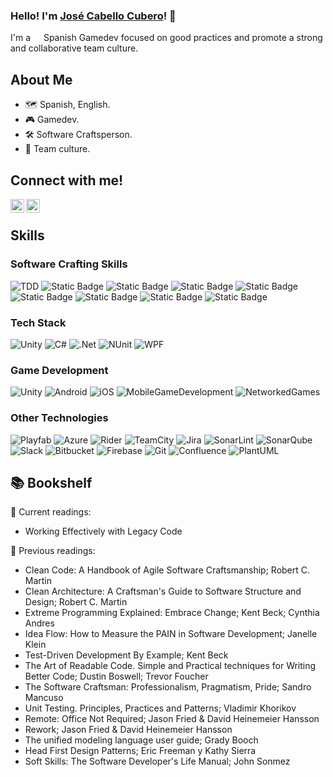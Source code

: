 ### Hello! I'm [José Cabello Cubero][linkedIn]! 🤙

I'm a <img src="https://cdn-icons-png.flaticon.com/128/323/323365.png" width="13"/> Spanish Gamedev focused on good practices and promote a strong and collaborative team culture.

## About Me

* 🗺 Spanish, English.
* 🎮 Gamedev.
* 🛠 Software Craftsperson.
* 🤝 Team culture.

## Connect with me!
[<img align="left" alt="codeSTACKr | LinkedIn" width="22px" src="https://upload.wikimedia.org/wikipedia/commons/7/7e/Gmail_icon_%282020%29.svg" />][gmail]
[<img align="left" alt="codeSTACKr | LinkedIn" width="22px" src="https://upload.wikimedia.org/wikipedia/commons/8/81/LinkedIn_icon.svg" />][linkedIn]

[gmail]: jose.cabello.cubero@gmail.com
[linkedIn]: https://www.linkedin.com/in/jos%C3%A9-cabello-cubero-231262185/

<br />

## Skills

### Software Crafting Skills 
![TDD](https://img.shields.io/badge/TDD-blue?style=for-the-badge) ![Static Badge](https://img.shields.io/badge/XP-green?style=for-the-badge) ![Static Badge](https://img.shields.io/badge/Test%20automation-purple?style=for-the-badge) ![Static Badge](https://img.shields.io/badge/Agile-blue?style=for-the-badge) ![Static Badge](https://img.shields.io/badge/Trunk%20Based%20Development-orange?style=for-the-badge) ![Static Badge](https://img.shields.io/badge/CI%2FCD-red?style=for-the-badge) ![Static Badge](https://img.shields.io/badge/Pair%2FMob%20Programming-yellow?style=for-the-badge) ![Static Badge](https://img.shields.io/badge/Refactoring-purple?style=for-the-badge) ![Static Badge](https://img.shields.io/badge/Solid-green?style=for-the-badge)

### Tech Stack
![Unity](https://img.shields.io/badge/unity-%23000000.svg?style=for-the-badge&logo=unity&logoColor=white) ![C#](https://img.shields.io/badge/c%23-%23239120.svg?style=for-the-badge&logo=csharp&logoColor=white) ![.Net](https://img.shields.io/badge/.NET-512BD4?style=for-the-badge&logo=dotnet&logoColor=white) ![NUnit](https://img.shields.io/badge/nUnit-blue?style=for-the-badge) ![WPF](https://img.shields.io/badge/WPF-orange?style=for-the-badge)


### Game Development
![Unity](https://img.shields.io/badge/unity-%23000000.svg?style=for-the-badge&logo=unity&logoColor=white) ![Android](https://img.shields.io/badge/Android-3DDC84?style=for-the-badge&logo=android&logoColor=white) ![iOS](https://img.shields.io/badge/iOS-000000?style=for-the-badge&logo=ios&logoColor=white) ![MobileGameDevelopment](https://img.shields.io/badge/Mobile%20Game%20Development-purple?style=for-the-badge) ![NetworkedGames](https://img.shields.io/badge/Networked%20Games-blue?style=for-the-badge)

### Other Technologies
![Playfab](https://img.shields.io/badge/PLAYFAB-orange?style=for-the-badge) ![Azure](https://img.shields.io/badge/azure-%230072C6.svg?style=for-the-badge&logo=microsoftazure&logoColor=white) ![Rider](https://img.shields.io/badge/Rider-000000.svg?style=for-the-badge&logo=Rider&logoColor=white&color=black&labelColor=crimson) ![TeamCity](https://img.shields.io/badge/teamcity-000000.svg?style=for-the-badge&logo=teamcity&logoColor=white) ![Jira](https://img.shields.io/badge/jira-%230A0FFF.svg?style=for-the-badge&logo=jira&logoColor=white) ![SonarLint](https://img.shields.io/badge/SonarLint-CB2029?style=for-the-badge&logo=SONARLINT&logoColor=white) ![SonarQube](https://img.shields.io/badge/SonarQube-black?style=for-the-badge&logo=sonarqube&logoColor=4E9BCD) ![Slack](https://img.shields.io/badge/Slack-4A154B?style=for-the-badge&logo=slack&logoColor=white) ![Bitbucket](https://img.shields.io/badge/Bitbucket-0747a6?style=for-the-badge&logo=bitbucket&logoColor=white) ![Firebase](https://img.shields.io/badge/firebase-a08021?style=for-the-badge&logo=firebase&logoColor=ffcd34) ![Git](https://img.shields.io/badge/git-%23F05033.svg?style=for-the-badge&logo=git&logoColor=white) ![Confluence](https://img.shields.io/badge/confluence-%23172BF4.svg?style=for-the-badge&logo=confluence&logoColor=white) ![PlantUML](https://img.shields.io/badge/PlantUML-yellow?style=for-the-badge&logo=uml&logoColor=black) 
<br />

## 📚 Bookshelf

📖 Current readings:

- Working Effectively with Legacy Code

📕 Previous readings:

- Clean Code: A Handbook of Agile Software Craftsmanship; Robert C. Martin
- Clean Architecture: A Craftsman's Guide to Software Structure and Design; Robert C. Martin
- Extreme Programming Explained: Embrace Change; Kent Beck; Cynthia Andres
- Idea Flow: How to Measure the PAIN in Software Development; Janelle Klein
- Test-Driven Development By Example; Kent Beck
- The Art of Readable Code. Simple and Practical techniques for Writing Better Code; Dustin Boswell; Trevor Foucher
- The Software Craftsman: Professionalism, Pragmatism, Pride; Sandro Mancuso
- Unit Testing. Principles, Practices and Patterns; Vladimir Khorikov
- Remote: Office Not Required; Jason Fried & David Heinemeier Hansson
- Rework; Jason Fried & David Heinemeier Hansson
- The unified modeling language user guide; Grady Booch
- Head First Design Patterns; Eric Freeman y Kathy Sierra
- Soft Skills: The Software Developer's Life Manual; John Sonmez
